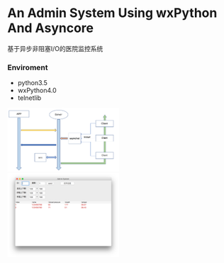# An Admin System Using wxPython And Asyncore
基于异步非阻塞I/O的医院监控系统
</br>
<h3>Enviroment</h3>

- python3.5
- wxPython4.0
- telnetlib

<img src="assets/flow.png" width=50%></img>
<img src="assets/GUI.png" width=50%></img>
